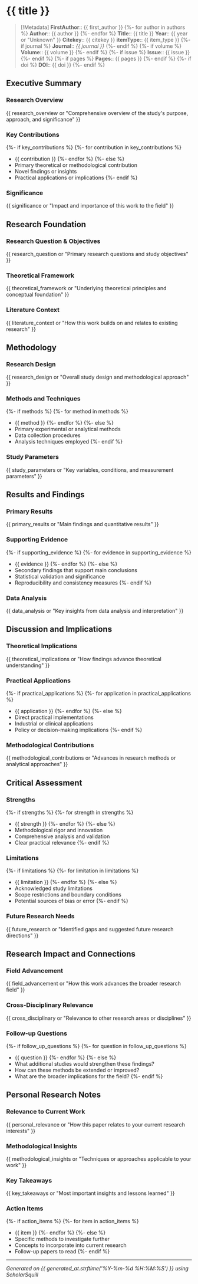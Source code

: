 <!-- COMPREHENSIVE ANALYSIS INSTRUCTIONS FOR CLAUDE AI -->
<!--
TEMPLATE: Balanced Literature Note Analysis
FOCUS: Comprehensive coverage of all aspects of the paper
DEPTH: Adjustable based on depth parameter (quick/standard/deep)

CRITICAL INSTRUCTIONS:
This template provides balanced coverage of theoretical, methodological, and practical aspects.
Read the entire paper thoroughly and extract information for each section below.

KEY ANALYSIS PRINCIPLES:
1. Extract actual content from the paper - NEVER use placeholder text
2. Support all statements with specific evidence from the paper
3. Maintain academic objectivity while providing critical analysis
4. Include page references when possible (e.g., "As stated on page 15...")
5. Use direct quotes sparingly but effectively to illustrate key points
6. Ensure coherent flow between sections
7. Adapt detail level based on the specified depth parameter

SECTION-BY-SECTION GUIDANCE:
Each section below contains specific instructions for what to extract and how to analyze it.
Follow these instructions carefully to produce a comprehensive literature note.
-->

# {{ title }}

<!-- METADATA SECTION: Extract bibliographic information exactly as it appears -->
<!--
INSTRUCTIONS: Fill metadata fields with exact information from the paper.
- Use paper's exact title, author names, and publication details
- Convert publication year to integer format
- Generate appropriate citekey if not provided
- Extract DOI if available in the paper
-->
> [!Metadata]
> **FirstAuthor**:: {{ first_author }}
{%- for author in authors %}
> **Author**:: {{ author }}
{%- endfor %}
> **Title**:: {{ title }}
> **Year**:: {{ year or "Unknown" }}
> **Citekey**:: {{ citekey }}
> **itemType**:: {{ item_type }}
{%- if journal %}
> **Journal**:: *{{ journal }}*
{%- endif %}
{%- if volume %}
> **Volume**:: {{ volume }}
{%- endif %}
{%- if issue %}
> **Issue**:: {{ issue }}
{%- endif %}
{%- if pages %}
> **Pages**:: {{ pages }}
{%- endif %}
{%- if doi %}
> **DOI**:: {{ doi }}
{%- endif %}

## Executive Summary

<!-- RESEARCH OVERVIEW: Provide a concise but comprehensive overview -->
<!--
INSTRUCTIONS: Extract and synthesize the paper's main purpose, approach, and significance.
- Identify the central research problem or question
- Summarize the overall approach and methodology
- Highlight the paper's main contribution to the field
- Keep concise but informative (2-4 sentences)
EXAMPLE: "This study investigates the impact of X on Y using a randomized controlled trial with N participants. The authors developed a novel Z methodology to address limitations in previous research. Results demonstrate significant effects of X on Y, with implications for both theory and practice."
-->
### Research Overview
{{ research_overview or "Comprehensive overview of the study's purpose, approach, and significance" }}

<!-- KEY CONTRIBUTIONS: List the paper's primary contributions -->
<!--
INSTRUCTIONS: Identify and list the paper's main contributions to knowledge.
- Look for explicit statements of contributions in introduction/conclusion
- Include theoretical, methodological, and practical contributions
- Be specific about what is novel or innovative
- Typically 2-4 key contributions
EXAMPLES:
- "Novel machine learning algorithm that improves accuracy by 15% over existing methods"
- "First empirical evidence for the relationship between X and Y in population Z"
- "Theoretical framework that unifies previously disparate approaches"
-->
### Key Contributions
{%- if key_contributions %}
{%- for contribution in key_contributions %}
- {{ contribution }}
{%- endfor %}
{%- else %}
- Primary theoretical or methodological contribution
- Novel findings or insights
- Practical applications or implications
{%- endif %}

<!-- SIGNIFICANCE: Explain why this work matters -->
<!--
INSTRUCTIONS: Extract the paper's significance and impact to the field.
- Look for discussions of implications in introduction and conclusion
- Consider both immediate and long-term significance
- Include impact on theory, practice, and future research
- Be specific about who would benefit and how
EXAMPLE: "This work significantly advances our understanding of X by providing the first empirical validation of theory Y, with direct applications for practitioners in field Z."
-->
### Significance
{{ significance or "Impact and importance of this work to the field" }}

## Research Foundation

<!-- RESEARCH QUESTION & OBJECTIVES: Extract the study's core questions -->
<!--
INSTRUCTIONS: Identify the main research questions, hypotheses, and objectives.
- Look in introduction, abstract, and methods sections
- Include both explicit research questions and implicit objectives
- Distinguish between primary and secondary questions if applicable
- Include hypotheses if stated
EXAMPLE: "The study addresses three main questions: (1) How does X affect Y? (2) What mechanisms underlie this relationship? (3) Do these effects vary across different populations?"
-->
### Research Question & Objectives
{{ research_question or "Primary research questions and study objectives" }}

<!-- THEORETICAL FRAMEWORK: Describe the conceptual foundation -->
<!--
INSTRUCTIONS: Extract the theoretical foundation and conceptual framework.
- Identify key theories, models, or frameworks used
- Explain how these theories inform the research
- Include any theoretical innovations or extensions
- Look in introduction and literature review sections
EXAMPLE: "The study builds on Social Cognitive Theory and the Technology Acceptance Model to develop an integrated framework for understanding user adoption of AI systems."
-->
### Theoretical Framework
{{ theoretical_framework or "Underlying theoretical principles and conceptual foundation" }}

<!-- LITERATURE CONTEXT: Explain how this work builds on existing research -->
<!--
INSTRUCTIONS: Summarize how this work relates to and builds upon existing literature.
- Identify key prior studies that inform this work
- Highlight gaps in existing research that this study addresses
- Show progression of knowledge in the field
- Note controversies or debates this work addresses
EXAMPLE: "While previous studies (Smith, 2020; Jones, 2021) established the basic relationship between X and Y, they were limited by small sample sizes and cross-sectional designs. This study addresses these limitations by..."
-->
### Literature Context
{{ literature_context or "How this work builds on and relates to existing research" }}

## Methodology

<!-- RESEARCH DESIGN: Describe the overall methodological approach -->
<!--
INSTRUCTIONS: Extract and describe the overall research design and approach.
- Identify study type (experimental, observational, qualitative, etc.)
- Describe the overall methodological approach
- Include justification for chosen methods if provided
- Note any novel methodological contributions
EXAMPLE: "The authors employed a mixed-methods approach combining a randomized controlled trial (quantitative phase) with semi-structured interviews (qualitative phase) to provide comprehensive understanding of both effectiveness and user experience."
-->
### Research Design
{{ research_design or "Overall study design and methodological approach" }}

<!-- METHODS AND TECHNIQUES: List specific methods used -->
<!--
INSTRUCTIONS: Extract specific methods, techniques, and procedures used.
- Include data collection methods
- List analytical techniques and statistical methods
- Describe any specialized equipment or software
- Note validation procedures and quality controls
EXAMPLES:
- "Randomized controlled trial with 2x2 factorial design"
- "Semi-structured interviews analyzed using thematic analysis"
- "Machine learning models validated using 10-fold cross-validation"
-->
### Methods and Techniques
{%- if methods %}
{%- for method in methods %}
- {{ method }}
{%- endfor %}
{%- else %}
- Primary experimental or analytical methods
- Data collection procedures
- Analysis techniques employed
{%- endif %}

<!-- STUDY PARAMETERS: Describe key variables and conditions -->
<!--
INSTRUCTIONS: Extract information about study parameters, variables, and conditions.
- Include sample characteristics (size, demographics, selection criteria)
- Describe independent and dependent variables
- Note experimental conditions or treatment groups
- Include measurement instruments and their properties
EXAMPLE: "Sample: 245 university students (62% female, mean age 20.4 years). Independent variable: Training condition (traditional vs. AI-enhanced). Dependent variables: Performance measured using validated XYZ scale (Cronbach's α = 0.89)."
-->
### Study Parameters
{{ study_parameters or "Key variables, conditions, and measurement parameters" }}

## Results and Findings

<!-- PRIMARY RESULTS: Extract main findings and quantitative results -->
<!--
INSTRUCTIONS: Extract the most important findings and results.
- Include key quantitative results with statistical details
- Report effect sizes and confidence intervals when available
- Describe primary outcomes for each research question
- Be specific with numbers and statistical significance
EXAMPLE: "The intervention group showed significantly higher performance (M = 85.4, SD = 12.3) compared to control group (M = 76.2, SD = 14.1), t(243) = 4.32, p < .001, Cohen's d = 0.68."
-->
### Primary Results
{{ primary_results or "Main findings and quantitative results" }}

<!-- SUPPORTING EVIDENCE: Include secondary findings and validation -->
<!--
INSTRUCTIONS: Extract supporting evidence and secondary findings.
- Include additional analyses that support main conclusions
- Describe validation procedures and their results
- Report subgroup analyses or sensitivity analyses
- Include qualitative findings if applicable
EXAMPLES:
- "Sensitivity analysis excluding outliers confirmed the main results"
- "Subgroup analysis revealed stronger effects for experienced users"
- "Qualitative interviews supported quantitative findings, with themes of..."
-->
### Supporting Evidence
{%- if supporting_evidence %}
{%- for evidence in supporting_evidence %}
- {{ evidence }}
{%- endfor %}
{%- else %}
- Secondary findings that support main conclusions
- Statistical validation and significance
- Reproducibility and consistency measures
{%- endif %}

<!-- DATA ANALYSIS: Summarize key insights from analysis -->
<!--
INSTRUCTIONS: Extract key insights from data analysis and interpretation.
- Describe patterns or trends identified in the data
- Include unexpected findings or surprises
- Explain how findings relate to research questions
- Note any post-hoc analyses or exploratory findings
EXAMPLE: "Analysis revealed an unexpected interaction effect between user experience and system complexity, suggesting that benefits are greatest for intermediate-level users."
-->
### Data Analysis
{{ data_analysis or "Key insights from data analysis and interpretation" }}

## Discussion and Implications

<!-- THEORETICAL IMPLICATIONS: How findings advance theory -->
<!--
INSTRUCTIONS: Extract theoretical implications and contributions to knowledge.
- Explain how findings support or challenge existing theories
- Describe theoretical innovations or extensions
- Connect findings to broader theoretical frameworks
- Include implications for conceptual understanding
EXAMPLE: "These findings extend Social Cognitive Theory by demonstrating that self-efficacy mediates the relationship between training and performance in AI-assisted tasks, suggesting a need to incorporate technology-specific efficacy constructs."
-->
### Theoretical Implications
{{ theoretical_implications or "How findings advance theoretical understanding" }}

<!-- PRACTICAL APPLICATIONS: Real-world applications and implementations -->
<!--
INSTRUCTIONS: Extract practical applications and real-world implications.
- Identify direct applications for practitioners
- Include implementation recommendations
- Describe relevance for policy or decision-making
- Note any clinical, educational, or industrial applications
EXAMPLES:
- "Results suggest that organizations should provide intermediate-level training before implementing AI tools"
- "Findings inform the design of user interfaces for AI-assisted decision-making systems"
- "Clinical implications include modified treatment protocols for patients with condition X"
-->
### Practical Applications
{%- if practical_applications %}
{%- for application in practical_applications %}
- {{ application }}
{%- endfor %}
{%- else %}
- Direct practical implementations
- Industrial or clinical applications
- Policy or decision-making implications
{%- endif %}

<!-- METHODOLOGICAL CONTRIBUTIONS: Advances in research methods -->
<!--
INSTRUCTIONS: Extract methodological contributions and innovations.
- Describe novel methods or techniques introduced
- Include improvements to existing methodologies
- Note validation of new measurement instruments
- Explain methodological insights for future research
EXAMPLE: "The study introduces a novel mixed-methods approach for evaluating AI systems that combines objective performance metrics with subjective user experience measures, providing a template for future evaluation studies."
-->
### Methodological Contributions
{{ methodological_contributions or "Advances in research methods or analytical approaches" }}

## Critical Assessment

<!-- STRENGTHS: Identify study strengths and positive aspects -->
<!--
INSTRUCTIONS: Extract and evaluate the study's strengths.
- Include methodological rigor and innovations
- Note comprehensive analysis and validation
- Highlight clear practical relevance
- Consider sample quality, design features, and analytical approach
EXAMPLES:
- "Large, representative sample with high response rate (87%)"
- "Rigorous experimental design with appropriate controls"
- "Novel analytical approach that addresses limitations of previous methods"
- "Clear theoretical foundation and well-articulated hypotheses"
-->
### Strengths
{%- if strengths %}
{%- for strength in strengths %}
- {{ strength }}
{%- endfor %}
{%- else %}
- Methodological rigor and innovation
- Comprehensive analysis and validation
- Clear practical relevance
{%- endif %}

<!-- LIMITATIONS: Identify acknowledged limitations and potential weaknesses -->
<!--
INSTRUCTIONS: Extract limitations acknowledged by authors and identify potential weaknesses.
- Include scope restrictions and boundary conditions
- Note potential sources of bias or confounding
- Identify generalizability limitations
- Consider measurement limitations or methodological constraints
EXAMPLES:
- "Cross-sectional design limits causal inferences"
- "Sample limited to university students, reducing generalizability"
- "Self-report measures may be subject to social desirability bias"
- "Short follow-up period limits understanding of long-term effects"
-->
### Limitations
{%- if limitations %}
{%- for limitation in limitations %}
- {{ limitation }}
{%- endfor %}
{%- else %}
- Acknowledged study limitations
- Scope restrictions and boundary conditions
- Potential sources of bias or error
{%- endif %}

<!-- FUTURE RESEARCH NEEDS: Identify gaps and future directions -->
<!--
INSTRUCTIONS: Extract suggested future research directions and identify remaining gaps.
- Include authors' explicit suggestions for future work
- Identify logical next steps based on findings
- Note methodological improvements for future studies
- Consider broader research questions that emerge
EXAMPLE: "Future research should examine long-term effects using longitudinal designs, test generalizability across different populations, and investigate the underlying neural mechanisms using neuroimaging techniques."
-->
### Future Research Needs
{{ future_research or "Identified gaps and suggested future research directions" }}

## Research Impact and Connections

<!-- FIELD ADVANCEMENT: How this work advances the broader field -->
<!--
INSTRUCTIONS: Extract how this work advances the broader research field.
- Consider contributions to cumulative knowledge
- Identify how findings fill gaps in understanding
- Note influence on research directions
- Include potential paradigm shifts or new perspectives
EXAMPLE: "This work significantly advances the field by providing the first empirical evidence for theory X in context Y, opening new avenues for research on Z and challenging assumptions about W."
-->
### Field Advancement
{{ field_advancement or "How this work advances the broader research field" }}

<!-- CROSS-DISCIPLINARY RELEVANCE: Relevance to other fields -->
<!--
INSTRUCTIONS: Extract relevance to other research areas or disciplines.
- Identify applications in related fields
- Note interdisciplinary connections
- Include potential for cross-fertilization of ideas
- Consider broader scientific or societal implications
EXAMPLE: "While focused on psychology, findings have important implications for computer science (AI design), education (learning technologies), and organizational behavior (technology adoption)."
-->
### Cross-Disciplinary Relevance
{{ cross_disciplinary or "Relevance to other research areas or disciplines" }}

<!-- FOLLOW-UP QUESTIONS: Generate research questions for future investigation -->
<!--
INSTRUCTIONS: Generate thoughtful follow-up questions based on the paper's findings.
- Create questions that extend the current work
- Include methodological and theoretical questions
- Consider practical implementation questions
- Think about broader implications and connections
EXAMPLES:
- "How would these findings change with a different population?"
- "What mechanisms explain the observed effects?"
- "How can these methods be scaled for real-world implementation?"
-->
### Follow-up Questions
{%- if follow_up_questions %}
{%- for question in follow_up_questions %}
- {{ question }}
{%- endfor %}
{%- else %}
- What additional studies would strengthen these findings?
- How can these methods be extended or improved?
- What are the broader implications for the field?
{%- endif %}

## Personal Research Notes

<!-- RELEVANCE TO CURRENT WORK: Connect to your research interests -->
<!--
INSTRUCTIONS: Reflect on how this paper relates to your current research.
- Consider methodological applications
- Identify theoretical connections
- Note potential collaborations or extensions
- Think about how findings inform your work
EXAMPLE: "This paper's approach to measuring user experience with AI systems directly relates to my current project on human-AI collaboration, particularly the validated scales for trust and self-efficacy."
-->
### Relevance to Current Work
{{ personal_relevance or "How this paper relates to your current research interests" }}

<!-- METHODOLOGICAL INSIGHTS: Extract applicable techniques -->
<!--
INSTRUCTIONS: Identify methodological insights applicable to your work.
- Note innovative techniques worth adopting
- Consider analytical approaches for your context
- Identify measurement instruments to explore
- Think about design features to incorporate
EXAMPLE: "The mixed-methods approach combining behavioral measures with think-aloud protocols provides a model for evaluating complex AI interfaces in my domain."
-->
### Methodological Insights
{{ methodological_insights or "Techniques or approaches applicable to your work" }}

<!-- KEY TAKEAWAYS: Summarize most important insights -->
<!--
INSTRUCTIONS: Synthesize the most important insights and lessons.
- Prioritize insights with broad applicability
- Include both theoretical and practical takeaways
- Consider surprising or counterintuitive findings
- Think about paradigm-shifting implications
EXAMPLE: "Key insight: AI effectiveness depends not just on technical capabilities but on user self-efficacy and training quality. This shifts focus from purely technical optimization to human-centered design considerations."
-->
### Key Takeaways
{{ key_takeaways or "Most important insights and lessons learned" }}

<!-- ACTION ITEMS: Specific next steps based on this paper -->
<!--
INSTRUCTIONS: Generate specific, actionable next steps based on this paper.
- Include methods to investigate further
- List concepts to incorporate into current research
- Identify follow-up papers to read
- Consider practical applications to pursue
EXAMPLES:
- "Investigate the XYZ scale for measuring user trust in AI systems"
- "Read Smith et al. (2021) on related theoretical framework"
- "Consider adapting the ABC methodology for my current experiment"
- "Explore collaboration with researchers working on similar problems"
-->
### Action Items
{%- if action_items %}
{%- for item in action_items %}
- {{ item }}
{%- endfor %}
{%- else %}
- Specific methods to investigate further
- Concepts to incorporate into current research
- Follow-up papers to read
{%- endif %}

---
*Generated on {{ generated_at.strftime('%Y-%m-%d %H:%M:%S') }} using ScholarSquill*